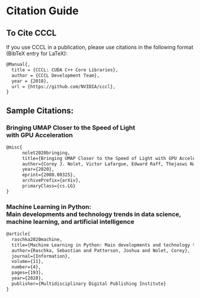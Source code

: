 # Citation Guide

## To Cite CCCL 
If you use CCCL in a publication, please use citations in the following format (BibTeX entry for LaTeX):
```tex
@Manual{,
  title = {CCCL: CUDA C++ Core Libraries},
  author = {CCCL Development Team},
  year = {2018},
  url = {https://github.com/NVIDIA/cccl},
}
```


## Sample Citations:

### Bringing UMAP Closer to the Speed of Light <br> with GPU Acceleration
```tex
@misc{
      nolet2020bringing,
      title={Bringing UMAP Closer to the Speed of Light with GPU Acceleration}, 
      author={Corey J. Nolet, Victor Lafargue, Edward Raff, Thejaswi Nanditale, Tim Oates, John Zedlewski, and Joshua Patterson},
      year={2020},
      eprint={2008.00325},
      archivePrefix={arXiv},
      primaryClass={cs.LG}
}
```

### Machine Learning in Python: <br> Main developments and technology trends in data science, machine learning, and artificial intelligence
```tex
@article{
  raschka2020machine,
  title={Machine Learning in Python: Main developments and technology trends in data science, machine learning, and artificial intelligence},
  author={Raschka, Sebastian and Patterson, Joshua and Nolet, Corey},
  journal={Information},
  volume={11},
  number={4},
  pages={193},
  year={2020},
  publisher={Multidisciplinary Digital Publishing Institute}
}
```